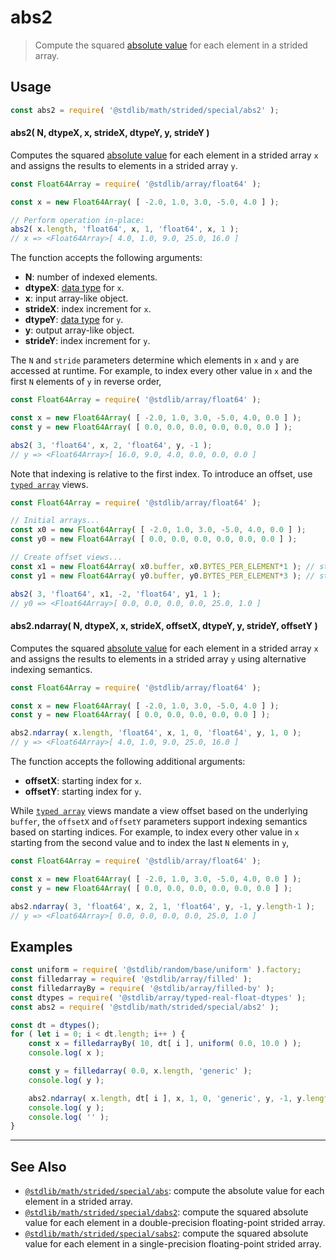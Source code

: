 <!--

@license Apache-2.0

Copyright (c) 2021 The Stdlib Authors.

Licensed under the Apache License, Version 2.0 (the "License");
you may not use this file except in compliance with the License.
You may obtain a copy of the License at

   http://www.apache.org/licenses/LICENSE-2.0

Unless required by applicable law or agreed to in writing, software
distributed under the License is distributed on an "AS IS" BASIS,
WITHOUT WARRANTIES OR CONDITIONS OF ANY KIND, either express or implied.
See the License for the specific language governing permissions and
limitations under the License.

-->

# abs2

> Compute the squared [absolute value][@stdlib/math/base/special/abs] for each element in a strided array.

<section class="intro">

</section>

<!-- /.intro -->

<section class="usage">

## Usage

```javascript
const abs2 = require( '@stdlib/math/strided/special/abs2' );
```

#### abs2( N, dtypeX, x, strideX, dtypeY, y, strideY )

Computes the squared [absolute value][@stdlib/math/base/special/abs] for each element in a strided array `x` and assigns the results to elements in a strided array `y`.

```javascript
const Float64Array = require( '@stdlib/array/float64' );

const x = new Float64Array( [ -2.0, 1.0, 3.0, -5.0, 4.0 ] );

// Perform operation in-place:
abs2( x.length, 'float64', x, 1, 'float64', x, 1 );
// x => <Float64Array>[ 4.0, 1.0, 9.0, 25.0, 16.0 ]
```

The function accepts the following arguments:

-   **N**: number of indexed elements.
-   **dtypeX**: [data type][@stdlib/strided/dtypes] for `x`.
-   **x**: input array-like object.
-   **strideX**: index increment for `x`.
-   **dtypeY**: [data type][@stdlib/strided/dtypes] for `y`.
-   **y**: output array-like object.
-   **strideY**: index increment for `y`.

The `N` and `stride` parameters determine which elements in `x` and `y` are accessed at runtime. For example, to index every other value in `x` and the first `N` elements of `y` in reverse order,

```javascript
const Float64Array = require( '@stdlib/array/float64' );

const x = new Float64Array( [ -2.0, 1.0, 3.0, -5.0, 4.0, 0.0 ] );
const y = new Float64Array( [ 0.0, 0.0, 0.0, 0.0, 0.0, 0.0 ] );

abs2( 3, 'float64', x, 2, 'float64', y, -1 );
// y => <Float64Array>[ 16.0, 9.0, 4.0, 0.0, 0.0, 0.0 ]
```

Note that indexing is relative to the first index. To introduce an offset, use [`typed array`][mdn-typed-array] views.

```javascript
const Float64Array = require( '@stdlib/array/float64' );

// Initial arrays...
const x0 = new Float64Array( [ -2.0, 1.0, 3.0, -5.0, 4.0, 0.0 ] );
const y0 = new Float64Array( [ 0.0, 0.0, 0.0, 0.0, 0.0, 0.0 ] );

// Create offset views...
const x1 = new Float64Array( x0.buffer, x0.BYTES_PER_ELEMENT*1 ); // start at 2nd element
const y1 = new Float64Array( y0.buffer, y0.BYTES_PER_ELEMENT*3 ); // start at 4th element

abs2( 3, 'float64', x1, -2, 'float64', y1, 1 );
// y0 => <Float64Array>[ 0.0, 0.0, 0.0, 0.0, 25.0, 1.0 ]
```

#### abs2.ndarray( N, dtypeX, x, strideX, offsetX, dtypeY, y, strideY, offsetY )

Computes the squared [absolute value][@stdlib/math/base/special/abs] for each element in a strided array `x` and assigns the results to elements in a strided array `y` using alternative indexing semantics.

```javascript
const Float64Array = require( '@stdlib/array/float64' );

const x = new Float64Array( [ -2.0, 1.0, 3.0, -5.0, 4.0 ] );
const y = new Float64Array( [ 0.0, 0.0, 0.0, 0.0, 0.0 ] );

abs2.ndarray( x.length, 'float64', x, 1, 0, 'float64', y, 1, 0 );
// y => <Float64Array>[ 4.0, 1.0, 9.0, 25.0, 16.0 ]
```

The function accepts the following additional arguments:

-   **offsetX**: starting index for `x`.
-   **offsetY**: starting index for `y`.

While [`typed array`][mdn-typed-array] views mandate a view offset based on the underlying `buffer`, the `offsetX` and `offsetY` parameters support indexing semantics based on starting indices. For example, to index every other value in `x` starting from the second value and to index the last `N` elements in `y`,

```javascript
const Float64Array = require( '@stdlib/array/float64' );

const x = new Float64Array( [ -2.0, 1.0, 3.0, -5.0, 4.0, 0.0 ] );
const y = new Float64Array( [ 0.0, 0.0, 0.0, 0.0, 0.0, 0.0 ] );

abs2.ndarray( 3, 'float64', x, 2, 1, 'float64', y, -1, y.length-1 );
// y => <Float64Array>[ 0.0, 0.0, 0.0, 0.0, 25.0, 1.0 ]
```

</section>

<!-- /.usage -->

<section class="notes">

</section>

<!-- /.notes -->

<section class="examples">

## Examples

<!-- eslint no-undef: "error" -->

```javascript
const uniform = require( '@stdlib/random/base/uniform' ).factory;
const filledarray = require( '@stdlib/array/filled' );
const filledarrayBy = require( '@stdlib/array/filled-by' );
const dtypes = require( '@stdlib/array/typed-real-float-dtypes' );
const abs2 = require( '@stdlib/math/strided/special/abs2' );

const dt = dtypes();
for ( let i = 0; i < dt.length; i++ ) {
    const x = filledarrayBy( 10, dt[ i ], uniform( 0.0, 10.0 ) );
    console.log( x );

    const y = filledarray( 0.0, x.length, 'generic' );
    console.log( y );

    abs2.ndarray( x.length, dt[ i ], x, 1, 0, 'generic', y, -1, y.length-1 );
    console.log( y );
    console.log( '' );
}
```

</section>

<!-- /.examples -->

<!-- Section for related `stdlib` packages. Do not manually edit this section, as it is automatically populated. -->

<section class="related">

* * *

## See Also

-   <span class="package-name">[`@stdlib/math/strided/special/abs`][@stdlib/math/strided/special/abs]</span><span class="delimiter">: </span><span class="description">compute the absolute value for each element in a strided array.</span>
-   <span class="package-name">[`@stdlib/math/strided/special/dabs2`][@stdlib/math/strided/special/dabs2]</span><span class="delimiter">: </span><span class="description">compute the squared absolute value for each element in a double-precision floating-point strided array.</span>
-   <span class="package-name">[`@stdlib/math/strided/special/sabs2`][@stdlib/math/strided/special/sabs2]</span><span class="delimiter">: </span><span class="description">compute the squared absolute value for each element in a single-precision floating-point strided array.</span>

</section>

<!-- /.related -->

<!-- Section for all links. Make sure to keep an empty line after the `section` element and another before the `/section` close. -->

<section class="links">

[@stdlib/math/base/special/abs]: https://github.com/stdlib-js/stdlib/tree/develop/lib/node_modules/%40stdlib/math/base/special/abs

[mdn-typed-array]: https://developer.mozilla.org/en-US/docs/Web/JavaScript/Reference/Global_Objects/TypedArray

[@stdlib/strided/dtypes]: https://github.com/stdlib-js/stdlib/tree/develop/lib/node_modules/%40stdlib/strided/dtypes

<!-- <related-links> -->

[@stdlib/math/strided/special/abs]: https://github.com/stdlib-js/stdlib/tree/develop/lib/node_modules/%40stdlib/math/strided/special/abs

[@stdlib/math/strided/special/dabs2]: https://github.com/stdlib-js/stdlib/tree/develop/lib/node_modules/%40stdlib/math/strided/special/dabs2

[@stdlib/math/strided/special/sabs2]: https://github.com/stdlib-js/stdlib/tree/develop/lib/node_modules/%40stdlib/math/strided/special/sabs2

<!-- </related-links> -->

</section>

<!-- /.links -->
